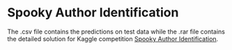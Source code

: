 # Spooky Author Identification
The .csv file contains the predictions on test data while the .rar file contains the detailed solution for Kaggle competition
[Spooky Author Identification](https://www.kaggle.com/c/spooky-author-identification).
